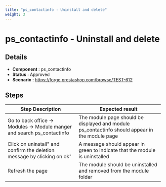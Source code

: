 ```yaml
---
title: "ps_contactinfo - Uninstall and delete"
weight: 3
---
```


# ps_contactinfo - Uninstall and delete
## Details
* **Component** : ps_contactinfo
* **Status** : Approved
* **Scenario** : https://forge.prestashop.com/browse/TEST-612

## Steps
| Step Description | Expected result |
| ----- | ----- |
| Go to back office -> Modules -> Module manger and search ps_contactinfo | The module page should be displayed and module ps_contactinfo should appear in the module page |
| Click on uninstall" and confirm the deletion message by clicking on ok" | A message should appear in green to indicate that the module is uninstalled |
| Refresh the page | The module should be uninstalled and removed from the module folder |